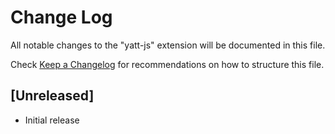 # Change Log

All notable changes to the "yatt-js" extension will be documented in this file.

Check [Keep a Changelog](http://keepachangelog.com/) for recommendations on how to structure this file.

## [Unreleased]

- Initial release